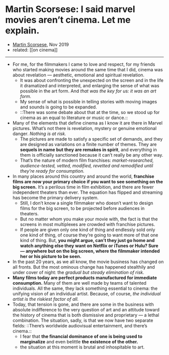 # Martin Scorsese: I said marvel movies aren’t cinema. Let me explain.

- [Martin Scorsese](https://www.nytimes.com/2019/11/04/opinion/martin-scorsese-marvel.html), Nov 2019
- related: [[on cinema]]

- ---

- For me, for the filmmakers I came to love and respect, for my friends who started making movies around the same time that I did, cinema was about revelation — aesthetic, emotional and spiritual revelation.
    - It was about confronting the unexpected on the screen and in the life it dramatized and interpreted, and enlarging the sense of what was possible in the art form. And *that was the key for us: it was an art form.*
    - My sense of what is possible in telling stories with moving images and sounds is going to be expanded.
    - ::There was some debate about that at the time, so we stood up for cinema as an equal to literature or music or dance.::
- Many of the elements that define cinema as I know it are there in Marvel pictures. What’s not there is revelation, mystery or genuine emotional danger. *Nothing is at risk.*
    - The pictures are made to satisfy a specific set of demands, and they are designed as variations on a finite number of themes. They are **sequels in name but they are remakes in spirit**, and everything in them is officially sanctioned because it can’t really be any other way.
    - That’s the nature of modern film franchises: *market-researched, audience-tested, vetted, modified, revetted and remodified until they’re ready for consumption.*
- In many places around this country and around the world, **franchise films are now your primary choice if you want to see something on the big screen.** It’s a perilous time in film exhibition, and there are fewer independent theaters than ever. The equation has flipped and streaming has become the primary delivery system.
    - Still, I don’t know a single filmmaker who doesn’t want to design films for the big screen, to be projected before audiences in theaters.
    - But no matter whom you make your movie with, the fact is that the screens in most multiplexes are crowded with franchise pictures.
    - If people are given only one kind of thing and endlessly sold only one kind of thing, of course they’re going to want more of that one kind of thing. But, **you might argue, can’t they just go home and watch anything else they want on Netflix or iTunes or Hulu? Sure — anywhere but on the big screen, where the filmmaker intended her or his picture to be seen.**
- In the past 20 years, as we all know, the movie business has changed on all fronts. But the most ominous change has happened stealthily and under cover of night: the *gradual but steady elimination of risk.*
- **Many films today are perfect products manufactured for immediate consumption.** Many of them are well made by teams of talented individuals. All the same, they lack something essential to cinema: the unifying vision of an individual artist. Because, of course, *the individual artist is the riskiest factor of all.*
- Today, that tension is gone, and there are some in the business with absolute indifference to the very question of art and an attitude toward the history of cinema that is both dismissive and proprietary — a lethal combination. The situation, sadly, is that we now have two separate fields: ::There’s worldwide audiovisual entertainment, and there’s cinema.::
    - I fear that **the financial dominance of one is being used to marginalize** and even belittle **the existence of the other.**
    - the situation at this moment is brutal and inhospitable to art.
